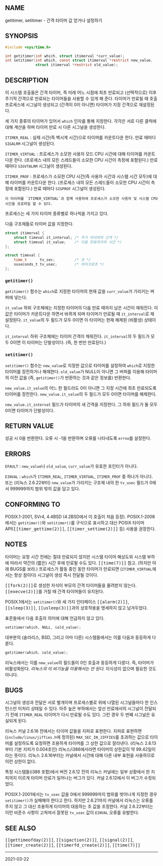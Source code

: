 ## NAME

getitimer, setitimer - 간격 타이머 값 얻거나 설정하기

## SYNOPSIS

```c
#include <sys/time.h>

int getitimer(int which, struct itimerval *curr_value);
int setitimer(int which, const struct itimerval *restrict new_value,
              struct itimerval *restrict old_value);
```

## DESCRIPTION

이 시스템 호출들은 간격 타이머, 즉 미래 어느 시점에 최초 만료되고 (선택적으로) 이후 주기적 간격으로 만료되는 타이머들을 사용할 수 있게 해 준다. 타이머가 만료될 때 호출 프로세스에 시그널이 생성되고 (간격이 0이 아니면) 타이머가 지정 간격으로 재설정된다.

세 가지 종류의 타이머가 있어서 `which` 인자를 통해 지정한다. 각각은 서로 다른 클럭에 대해 계산을 하며 타이머 만료 시 다른 시그널을 생성한다.

`ITIMER_REAL`
:   실제 시간(즉 벽시계 시간)으로 타이머를 카운트다운 한다. 만료 때마다 `SIGALRM` 시그널이 생성된다.

`ITIMER_VIRTUAL`
:   프로세스가 소모한 사용자 모드 CPU 시간에 대해 타이머를 카운트다운 한다. (프로세스 내의 모든 스레드들이 소모한 CPU 시간이 측정에 포함된다.) 만료 때마다 `SIGVTALRM` 시그널이 생성된다.

`ITIMER_PROF`
:   프로세스가 소모한 CPU 시간(즉 사용자 시간과 시스템 시간 모두)에 대해 타이머를 카운트다운 한다. (프로세스 내의 모든 스레드들이 소모한 CPU 시간이 측정에 포함된다.) 만료 때마다 `SIGPROF` 시그널이 생성된다.

    이 타이머를 `ITIMER_VIRTUAL`과 함께 사용하여 프로세스가 소모한 사용자 및 시스템 CPU 시간을 프로파일 할 수 있다.

프로세스는 세 가지 타이머 종류별로 하나씩을 가지고 있다.

다음 구조체들로 타이머 값을 지정한다.

```c
struct itimerval {
    struct timeval it_interval; /* 주기 타이머의 간격 */
    struct timeval it_value;    /* 다음 만료까지의 시간 */
};

struct timeval {
    time_t      tv_sec;         /* 초 */
    suseconds_t tv_usec;        /* 마이크로초 */
};
```

### `getitimer()`

`getitimer()` 함수는 `which`로 지정한 타이머의 현재 값을 `curr_value`가 가리키는 버퍼에 넣는다.

`it_value` 하위 구조체에는 지정한 타이머의 다음 만료 때까지 남은 시간이 채워진다. 이 값은 타이머가 카운트다운 하면서 바뀌게 되며 타이머가 만료될 때 `it_interval`로 재설정된다. `it_value`의 두 필드가 모두 0이면 이 타이머는 현재 해제된 (비활성) 상태이다.

`it_interval` 하위 구조체에는 타이머 간격이 채워진다. `it_interval`의 두 필드가 모두 0이면 이 타이머는 단발성이다. (즉, 한 번만 만료된다.)

### `setitimer()`

`setitimer()` 함수는 `new_value`로 지정한 값으로 타이머를 설정하여 `which`로 지정한 타이머를 장전하거나 해제한다. `old_value`가 NULL이 아니면 그 버퍼를 이용해 타이머의 이전 값을 (즉, `getitimer()`가 반환하는 것과 같은 정보를) 반환한다.

`new_value.it_value`의 어느 한 필드라도 0이 아니면 그 지정 시간에 최초 만료되도록 타이머를 장전한다. `new_value.it_value`의 두 필드가 모두 0이면 타이머를 해제한다.

`new_value.it_interval` 필드가 타이머의 새 간격을 지정한다. 그 하위 필드가 둘 모두 0이면 타이머가 단발성이다.

## RETURN VALUE

성공 시 0을 반환한다. 오류 시 -1을 반환하며 오류를 나타내도록 `errno`를 설정한다.

## ERRORS

`EFAULT`
:   `new_value`나 `old_value`, `curr_value`가 유효한 포인터가 아니다.

`EINVAL`
:   `which`가 `ITIMER_REAL`, `ITIMER_VIRTUAL`, `ITIMER_PROF` 중 하나가 아니다. 또는 (리눅스 2.6.22부터) `new_value`가 가리키는 구조체 내의 한 `tv_usec` 필드가 0에서 999999까지 범위 밖의 값을 담고 있다.

## CONFORMING TO

POSIX.1-2001, SVr4, 4.4BSD (4.2BSD에서 이 호출이 처음 등장). POSIX.1-2008에서는 `getitimer()`와 `setitimer()`를 구식으로 표시하고 대신 POSIX 타이머 API(<tt>[[timer_gettime(2)]]</tt>, <tt>[[timer_settime(2)]]</tt> 등) 사용을 권장한다.

## NOTES

타이머는 요청 시간 전에는 절대 만료되지 않지만 시스템 타이머 해상도와 시스템 부하에 따라서 약간의 (짧은) 시간 후에 만료될 수도 있다. <tt>[[time(7)]]</tt> 참고. (하지만 아래 BUGS를 보라.) 프로세스가 활동 중인 동안 타이머가 만료되면 (`ITIMER_VIRTUAL`에서는 항상 참이다) 시그널이 생성 즉시 전달될 것이다.

<tt>[[fork(2)]]</tt>로 생성한 자식이 부모의 간격 타이머들을 물려받지 않는다. <tt>[[execve(2)]]</tt>를 거칠 때 간격 타이머들이 유지된다.

POSIX.1에서는 `setitimer()`와 세 가지 인터페이스 <tt>[[alarm(2)]]</tt>, <tt>[[sleep(3)]]</tt>, <tt>[[usleep(3)]]</tt>과의 상호작용을 명세하지 않고 남겨두었다.

표준들에서 다음 호출의 의미에 대해 언급하지 않고 있다.

```c
setitimer(which, NULL, &old_value);
```

대부분의 (솔라리스, BSD, 그리고 아마 다른) 시스템들에서는 이를 다음과 동등하게 다룬다.

```c
getitimer(which, &old_value);
```

리눅스에서는 이를 `new_value`의 필드들이 0인 호출과 동등하게 다룬다. 즉, 타이머가 비활성화된다. *리눅스의 이 비기능을 이용해서는 안 된다.* 이식성이 없으며 필요한 것도 아니다.

## BUGS

시그널의 생성과 전달은 서로 별개이며 프로세스별로 위에 나열된 시그널들마다 한 인스턴스만 미처리 상태일 수 있다. 아주 높은 부하에서는 앞선 만료에서의 시그널이 전달되기 전에 `ITIMER_REAL` 타이머가 다시 만료될 수도 있다. 그런 경우 두 번째 시그널은 유실되게 된다.

리눅스 커널 2.6.16 전에서는 타이머 값들을 지피로 표현한다. 지피로 표현하면 (`include/linux/jiffies.h`에 정의된) `MAX_SEC_IN_JIFFIES`를 초과하는 값으로 타이머를 설정하도록 요청하면 조용하게 타이머를 그 상한 값으로 잘라낸다. (리눅스 2.6.13부터 기본 지피가 0.004초인) 리눅스/i386에서라면 타이머의 상한값이 약 99.42일이라는 뜻이다. 리눅스 2.6.16부터는 커널에서 시간에 대해 다른 내부 표현을 사용하므로 이런 상한이 없다.

특정 시스템들(i386 포함)에서 버전 2.6.12 전의 리눅스 커널에는 일부 상황에서 한 지피까지 이르게 타이머 만료가 일어나는 버그가 있다. 커널 2.6.12에서 이 버그가 수정되었다.

POSIX.1-2001에서는 `tv_usec` 값을 0에서 999999까지 범위를 벗어나게 지정한 경우 `setitimer()`가 실패해야 한다고 한다. 하지만 2.6.21까지 커널에서 리눅스는 오류를 주지 않고 그 대신 조용하게 타이머의 대응하는 초 값을 조정한다. 커널 2.6.22부터는 이런 비준수 사항이 고쳐져서 잘못된 `tv_usec` 값이 `EINVAL` 오류를 유발한다.

## SEE ALSO

<tt>[[gettimeofday(2)]]</tt>, <tt>[[sigaction(2)]]</tt>, <tt>[[signal(2)]]</tt>, <tt>[[timer_create(2)]]</tt>, <tt>[[timerfd_create(2)]]</tt>, <tt>[[time(7)]]</tt>

----

2021-03-22
